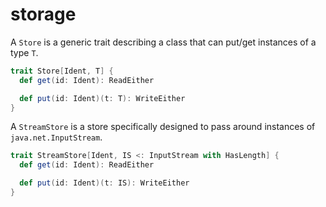 # storage

A `Store` is a generic trait describing a class that can put/get instances of a type `T`.

```scala
trait Store[Ident, T] {
  def get(id: Ident): ReadEither

  def put(id: Ident)(t: T): WriteEither
}
```

A `StreamStore` is a store specifically designed to pass around instances of `java.net.InputStream`.

```scala
trait StreamStore[Ident, IS <: InputStream with HasLength] {
  def get(id: Ident): ReadEither

  def put(id: Ident)(t: IS): WriteEither
}
```